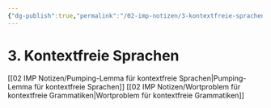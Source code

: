 ```yaml
---
{"dg-publish":true,"permalink":"/02-imp-notizen/3-kontextfreie-sprachen/","dgHomeLink":true,"dgPassFrontmatter":false}
---
```


# 3. Kontextfreie Sprachen
[[02 IMP Notizen/Pumping-Lemma für kontextfreie Sprachen|Pumping-Lemma für kontextfreie Sprachen]]
[[02 IMP Notizen/Wortproblem für kontextfreie Grammatiken|Wortproblem für kontextfreie Grammatiken]]